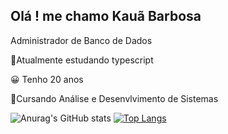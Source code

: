 
## Olá ! me chamo Kauã Barbosa
<p>Administrador de Banco de Dados
<p>📒Atualmente estudando typescript
<p>😀 Tenho 20 anos 
<p>📒Cursando Análise e Desenvlvimento de Sistemas 
   
<div>


![Anurag's GitHub stats](https://github-readme-stats.vercel.app/api?username=Barnosa&show_icons=true&theme=radical)
[![Top Langs](https://github-readme-stats.vercel.app/api/top-langs/?username=anuraghazra&layout=donut)](https://github.com/Barnosa/github-readme-stats)
<div>
<center>
<div>
<img src="https://img.shields.io/badge/HTML-239120?style=for-the-badge&logo=html5&logoColor=white" alt="">
<p><img src="https://img.shields.io/badge/CSS-239120?&style=for-the-badge&logo=css3&logoColor=white" alt="">
<p><img src="https://img.shields.io/badge/Python-3776AB?style=for-the-badge&logo=python&logoColor=white" alt="">
<p><img src="https://img.shields.io/badge/JavaScript-323330?style=for-the-badge&logo=javascript&logoColor=F7DF1E" alt="">
<p><img src="https://img.shields.io/badge/Java-ED8B00?style=for-the-badge&logo=openjdk&logoColor=white" alt="">
   <img src="https://img.shields.io/badge/Blogger-FF5722?style=for-the-badge&logo=blogger&logoColor=white" alt=""><a href="https://barnosa.github.io/barnosa.github.io2/">
<div>
